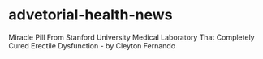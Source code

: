 # advetorial-health-news
Miracle Pill From Stanford University Medical Laboratory That Completely Cured Erectile Dysfunction - by Cleyton Fernando
